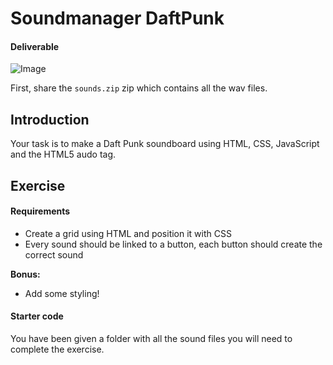 Soundmanager DaftPunk
=====

#### Deliverable

![Image](http://i.imgur.com/e2h6cBd.png)

First, share the `sounds.zip` zip which contains all the wav files.

## Introduction

Your task is to make a Daft Punk soundboard using HTML, CSS, JavaScript and the HTML5 audo tag.

## Exercise

#### Requirements

- Create a grid using HTML and position it with CSS
- Every sound should be linked to a button, each button should create the correct sound

**Bonus:**

- Add some styling!

#### Starter code

You have been given a folder with all the sound files you will need to complete the exercise.
